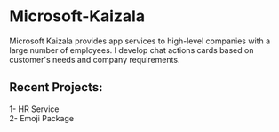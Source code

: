# Microsoft-Kaizala
Microsoft Kaizala provides app services to high-level companies with a large number of employees. I develop chat actions cards based on customer's needs and company requirements.

## Recent Projects:
1- HR Service <br/>
2- Emoji Package
